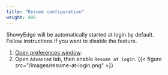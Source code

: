 ```yaml
---
title: "Resume configuration"
weight: 400
---
```


ShowyEdge will be automatically started at login by default.<br>
Follow instructions if you want to disable the feature.

1.  [Open preferences window](../open-preferences-window/).
2.  Open `Advanced` tab, then enable `Resume at login`.
    {{< figure src="/images/resume-at-login.png" >}}
